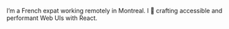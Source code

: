 I’m a French expat working remotely in Montreal. I 💖 crafting accessible and performant Web UIs with React.
